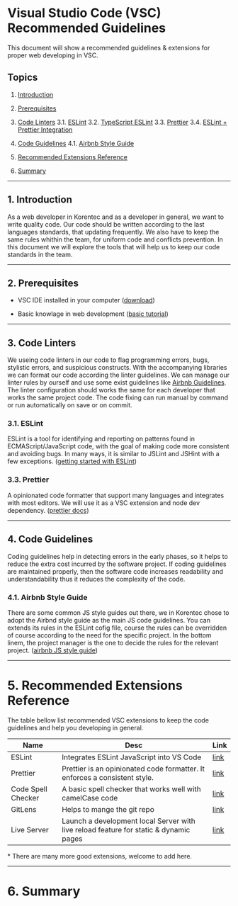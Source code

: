 # Visual Studio Code (VSC) Recommended Guidelines

This document will show a recommended guidelines & extensions for proper web developing in VSC.

##  Topics

1. [Introduction](#introduction)

2. [Prerequisites](#prerequisites)

3. [Code Linters](#code-linters)
  3.1. [ESLint](#eslint)
  3.2. [TypeScript ESLint](#https://github.com/typescript-eslint/typescript-eslint)
  3.3. [Prettier](#prettier)
  3.4. [ESLint + Prettier Integration](https://dev.to/chgldev/getting-prettier-eslint-and-vscode-to-work-together-3678)

4. [Code Guidelines](#code-guidelines)
  4.1. [Airbnb Style Guide](#airbnb-style-guide)

5. [Recommended Extensions Reference](#recommended-extensions-reference)

6. [Summary](#summary)

---

## 1. Introduction

  As a web developer in Korentec and as a developer in general, we want to write quality code.
  Our code should be written according to the last languages ​standards, that updating frequently.
  We also have to keep the same rules whithin the team, for uniform code and conflicts prevention.
  In this document we will explore the tools that will help us to keep our code standards in the team.

---

## 2. Prerequisites

  * VSC IDE installed in your computer ([download](https://code.visualstudio.com/))

  * Basic knowlage in web development ([basic tutorial](https://developer.mozilla.org/en-US/docs/Learn))

---

## 3. Code Linters

  We useing code linters in our code to flag programming errors, bugs, stylistic errors, and suspicious constructs.
  With the accompanying libraries we can format our code according the linter guidelines.
  We can manage our linter rules by ourself and use some exist guidelines like [Airbnb Guidelines](#airbnb-guidelines).
  The linter configuration should works the same for each developer that works the same project code.
  The code fixing can run manual by command or run automatically on save or on commit.

### 3.1. ESLint

  ESLint is a tool for identifying and reporting on patterns found in ECMAScript/JavaScript code, with the goal of making code more consistent and avoiding bugs. In many ways, it is similar to JSLint and JSHint with a few exceptions. ([getting started with ESLint](https://eslint.org/docs/user-guide/getting-started))

### 3.3. Prettier

  A opinionated code formatter that support many languages and integrates with most editors.
  We will use it as a VSC extension and node dev dependency. ([prettier docs](https://prettier.io/))

---

## 4. Code Guidelines

  Coding guidelines help in detecting errors in the early phases, so it helps to reduce the extra cost incurred by the software project. 
  If coding guidelines are maintained properly, then the software code increases readability and understandability thus it reduces the complexity of the code.

### 4.1. Airbnb Style Guide

  There are some common JS style guides out there, we in Korentec chose to adopt the Airbnd style guide as the main JS code guidelines.
  You can extends its rules in the ESLint cofig file, course the rules can be overridden of course according to the need for the specific project.
  In the bottom linem, the project manager is the one to decide the rules for the relevant project. ([airbnb JS style guide](https://airbnb.io/javascript/))

---

# 5. Recommended Extensions Reference

  The table bellow list recommended VSC extensions to keep the code guidelines and help you developing in general. 

  | Name | Desc | Link |
  | ------ | ------ | ------ |
  | ESLint | Integrates ESLint JavaScript into VS Code | [link](https://marketplace.visualstudio.com/items?itemName=dbaeumer.vscode-eslint) |
  | Prettier | Prettier is an opinionated code formatter. It enforces a consistent style. | [link](https://marketplace.visualstudio.com/items?itemName=esbenp.prettier-vscode) |
  | Code Spell Checker | A basic spell checker that works well with camelCase code | [link](https://marketplace.visualstudio.com/items?itemName=streetsidesoftware.code-spell-checker) |
  | GitLens | Helps to mange the git repo | [link](https://marketplace.visualstudio.com/items?itemName=eamodio.gitlens) |
  | Live Server | Launch a development local Server with live reload feature for static & dynamic pages | [link](https://marketplace.visualstudio.com/items?itemName=ritwickdey.liveserver) |

  \* There are many more good extensions, welcome to add here.

---

# 6. Summary

  
